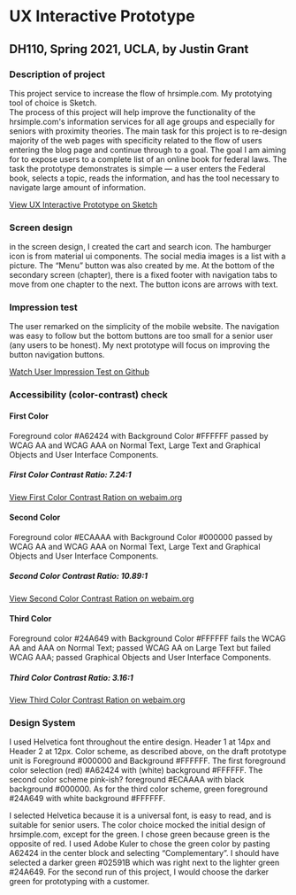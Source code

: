 # UX Interactive Prototype
## DH110, Spring 2021, UCLA, by Justin Grant

### Description of project 
This project service to increase the flow of hrsimple.com.  My prototying tool of choice is Sketch.  
The process of this project will help improve the functionality of the hrsimple.com's information services for all age groups and especially for seniors with proximity theories.  The main task for this project is to re-design majority of the web pages  with specificity  related to the flow of users entering the blog page and continue through to a goal.  The goal I am aiming for to expose users to a complete list of an online book for federal laws.  The task the prototype demonstrates is simple — a user enters the Federal book, selects a topic, reads the information, and has the tool necessary to navigate large amount of information. 

<a href="https://www.sketch.com/s/44cb3aec-bfb4-4b32-9fc8-0e9faf22dc02/p/1669e511-2032-4bcf-aec9-d674bc34cfbf">View UX Interactive Prototype on Sketch</a>

### Screen design
in the screen design, I created the cart and search icon.  The hamburger icon is from material ui components.  The social media images is a list with a picture.  The “Menu” button was also created by me.  At the bottom of the secondary screen (chapter), there is a fixed footer with navigation tabs to move from one chapter to the next.  The button icons are arrows with text.  

### Impression test
The user remarked on the simplicity of the mobile website.  The navigation was easy to follow but the bottom buttons are too small for a senior user (any users to be honest). My next prototype will focus on improving the button navigation buttons. 

<a href="https://user-images.githubusercontent.com/8107598/117897723-3b8f5180-b278-11eb-84e0-0cb00bd2ce14.mov">Watch User Impression Test on Github</a>

### Accessibility (color-contrast) check

#### First Color
Foreground color #A62424 with Background Color #FFFFFF passed by WCAG AA and WCAG AAA on Normal Text, Large Text and Graphical Objects and User Interface Components.  

##### First Color Contrast Ratio: 7.24:1
<a href="https://webaim.org/resources/contrastchecker/?fcolor=A62424&bcolor=FFFFFF">View First Color Contrast Ration on webaim.org</a>


#### Second Color
Foreground color #ECAAAA with Background Color #000000 passed by WCAG AA and WCAG AAA on Normal Text, Large Text and Graphical Objects and User Interface Components.  

##### Second Color Contrast Ratio: 10.89:1 
<a href="https://webaim.org/resources/contrastchecker/?fcolor=ECAAAA&bcolor=000000">View Second Color Contrast Ration on webaim.org</a>

#### Third Color
Foreground color #24A649 with Background Color #FFFFFF fails the WCAG AA and AAA on Normal Text; passed WCAG AA on Large Text but failed WCAG AAA; passed Graphical Objects and User Interface Components.  

##### Third Color Contrast Ratio: 3.16:1 
<a href="https://webaim.org/resources/contrastchecker/?fcolor=24A649&bcolor=FFFFFF">View Third Color Contrast Ration on webaim.org</a>

### Design System

I used Helvetica font throughout the entire design.   Header 1 at 14px and Header 2 at 12px.  Color scheme, as described above, on the draft prototype unit is Foreground #000000 and Background #FFFFFF.  The first  foreground color selection (red) #A62424 with (white) background #FFFFFF.  The second color scheme pink-ish? foreground #ECAAAA with black background #000000.  As for the third color scheme, green foreground #24A649 with white background #FFFFFF. 

I selected Helvetica because it is a universal font, is easy to read, and is suitable for senior users.  The color choice mocked the initial design of hrsimple.com, except for the green.  I chose green because green is the opposite of red.  I used Adobe Kuler to chose the green color by pasting A62424 in the center block and selecting “Complementary”.  I should have selected a darker green #02591B which was right next to the lighter green #24A649.   For the second run of this project, I would choose the darker green for prototyping with a customer. 
